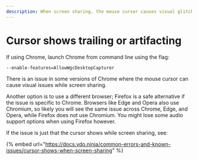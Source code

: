 ```yaml
---
description: When screen sharing, the mouse cursor causes visual glitches or trailing
---
```


# Cursor shows trailing or artifacting

If using Chrome, launch Chrome from command line using the flag:&#x20;

`--enable-features=AllowWgcDesktopCapturer`

There is an issue in some versions of Chrome where the mouse cursor can cause visual issues while screen sharing.

Another option is to use a different browser; Firefox is a safe alternative if the issue is specific to Chrome. Browsers like Edge and Opera also use Chromium, so likely you will see the same issue across Chrome, Edge, and Opera, while Firefox does not use Chromium. You might lose some audio support options when using Firefox however.

If the issue is just that the cursor shows while screen sharing, see:

{% embed url="https://docs.vdo.ninja/common-errors-and-known-issues/cursor-shows-when-screen-sharing" %}
